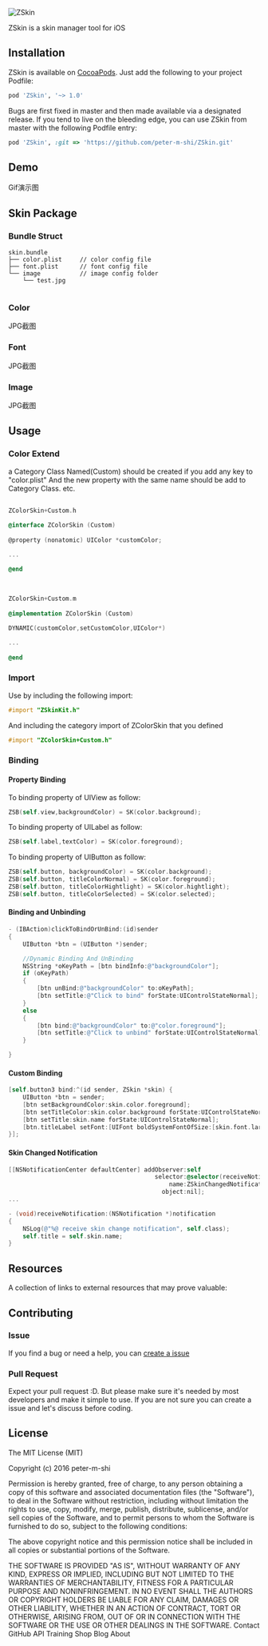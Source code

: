 ![ZSkin](https://github.com/peter-m-shi/ZSkin/raw/master/Images/Logo.jpg)

ZSkin is a skin manager tool for iOS

## Installation

ZSkin is available on [CocoaPods](http://cocoapods.org). Just add the following to your project Podfile:

```ruby
pod 'ZSkin', '~> 1.0'
```

Bugs are first fixed in master and then made available via a designated release. If you tend to live on the bleeding edge, you can use ZSkin from master with the following Podfile entry:

```ruby
pod 'ZSkin', :git => 'https://github.com/peter-m-shi/ZSkin.git'
```

## Demo
Gif演示图

## Skin Package

### Bundle Struct
```
skin.bundle
├── color.plist     // color config file
├── font.plist      // font config file
└── image           // image config folder
	└── test.jpg
 
```

### Color
JPG截图

### Font
JPG截图

### Image
JPG截图

## Usage


### Color Extend
a Category Class Named(Custom) should be created if you add any key to "color.plist"
And the new property with the same name should be add to Category Class. etc.

```objective-c
 
ZColorSkin+Custom.h
 
@interface ZColorSkin (Custom)
 
@property (nonatomic) UIColor *customColor;

...

@end
 
 
 
ZColorSkin+Custom.m
 
@implementation ZColorSkin (Custom)

DYNAMIC(customColor,setCustomColor,UIColor*)

...
 
@end
```

### Import
Use by including the following import:

```objective-c
#import "ZSkinKit.h"
```

And including the category import of ZColorSkin that you defined

```objective-c
#import "ZColorSkin+Custom.h"
```

### Binding

#### Property Binding
To binding property of UIView as follow:

```objective-c
ZSB(self.view,backgroundColor) = SK(color.background);
```

To binding property of UILabel as follow:

```objective-c
ZSB(self.label,textColor) = SK(color.foreground);
```

To binding property of UIButton as follow:

```objective-c
ZSB(self.button, backgroundColor) = SK(color.background);
ZSB(self.button, titleColorNormal) = SK(color.foreground);
ZSB(self.button, titleColorHightlight) = SK(color.hightlight);
ZSB(self.button, titleColorSelected) = SK(color.selected);
```
#### Binding and Unbinding

```objective-c
- (IBAction)clickToBindOrUnBind:(id)sender
{
    UIButton *btn = (UIButton *)sender;

    //Dynamic Binding And UnBinding
    NSString *oKeyPath = [btn bindInfo:@"backgroundColor"];
    if (oKeyPath)
    {
        [btn unBind:@"backgroundColor" to:oKeyPath];
        [btn setTitle:@"Click to bind" forState:UIControlStateNormal];
    }
    else
    {
        [btn bind:@"backgroundColor" to:@"color.foreground"];
        [btn setTitle:@"Click to unbind" forState:UIControlStateNormal];
    }

}
```

#### Custom Binding
```objective-c
[self.button3 bind:^(id sender, ZSkin *skin) {
    UIButton *btn = sender;
    [btn setBackgroundColor:skin.color.foreground];
    [btn setTitleColor:skin.color.background forState:UIControlStateNormal];
    [btn setTitle:skin.name forState:UIControlStateNormal];
    [btn.titleLabel setFont:[UIFont boldSystemFontOfSize:[skin.font.largeSize floatValue]]];
}];
```

#### Skin Changed Notification
```objective-c
[[NSNotificationCenter defaultCenter] addObserver:self
                                         selector:@selector(receiveNotification:)
                                             name:ZSkinChangedNotificationKey
                                           object:nil];
...

- (void)receiveNotification:(NSNotification *)notification
{
    NSLog(@"%@ receive skin change notification", self.class);
    self.title = self.skin.name;
}
```

## Resources

A collection of links to external resources that may prove valuable:

## Contributing
### Issue
If you find a bug or need a help, you can [create a issue](https://github.com/peter-m-shi/ZSkin/issues/new)


### Pull Request
Expect your pull request :D. But please make sure it's needed by most developers and make it simple to use. If you are not sure you can create a issue and let's discuss before coding.

## License

The MIT License (MIT)

Copyright (c) 2016 peter-m-shi

Permission is hereby granted, free of charge, to any person obtaining a copy
of this software and associated documentation files (the "Software"), to deal
in the Software without restriction, including without limitation the rights
to use, copy, modify, merge, publish, distribute, sublicense, and/or sell
copies of the Software, and to permit persons to whom the Software is
furnished to do so, subject to the following conditions:

The above copyright notice and this permission notice shall be included in all
copies or substantial portions of the Software.

THE SOFTWARE IS PROVIDED "AS IS", WITHOUT WARRANTY OF ANY KIND, EXPRESS OR
IMPLIED, INCLUDING BUT NOT LIMITED TO THE WARRANTIES OF MERCHANTABILITY,
FITNESS FOR A PARTICULAR PURPOSE AND NONINFRINGEMENT. IN NO EVENT SHALL THE
AUTHORS OR COPYRIGHT HOLDERS BE LIABLE FOR ANY CLAIM, DAMAGES OR OTHER
LIABILITY, WHETHER IN AN ACTION OF CONTRACT, TORT OR OTHERWISE, ARISING FROM,
OUT OF OR IN CONNECTION WITH THE SOFTWARE OR THE USE OR OTHER DEALINGS IN THE
SOFTWARE.
Contact GitHub API Training Shop Blog About

